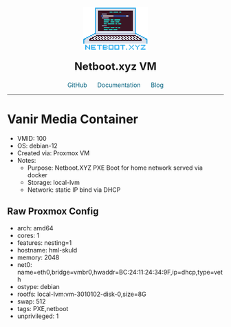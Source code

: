 <div align='center'>
    <a href='https://netboot.xyz/' target='_blank' rel='noopener noreferrer'>
    <img src='https://raw.githubusercontent.com/onyxjeff/vanir-cluster/main/images/netboot.png' alt='Logo' style='width:150px;height:100px;'/>
    </a>

<h2 style='font-size: 24px; margin: 20px 0;'>Netboot.xyz VM</h2>

<span style='margin: 0 10px;'>
    <i class="fa fa-github fa-fw" style="color: #f5f5f5;"></i>
    <a href='https://github.com/netbootxyz/docker-netbootxyz' target='_blank' rel='noopener noreferrer' style='text-decoration: none; color: #00617f;'>GitHub</a>
</span>
<span style='margin: 0 10px;'>
    <i class="fa fa-comments fa-fw" style="color: #f5f5f5;"></i>
    <a href='https://netboot.xyz/docs' target='_blank' rel='noopener noreferrer' style='text-decoration: none; color: #00617f;'>Documentation</a>
</span>
<span style='margin: 0 10px;'>
    <i class="fa fa-exclamation-circle fa-fw" style="color: #f5f5f5;"></i>
    <a href='https://netboot.xyz/blog' target='_blank' rel='noopener noreferrer' style='text-decoration: none; color: #00617f;'>Blog</a>
</span>
</div>

---

# Vanir Media Container
- VMID: 100
- OS: debian-12
- Created via: Proxmox VM
- Notes:
  - Purpose: Netboot.XYZ PXE Boot for home network served via docker
  - Storage: local-lvm
  - Network: static IP bind via DHCP

## Raw Proxmox Config
- arch: amd64
- cores: 1
- features: nesting=1
- hostname: hml-skuld
- memory: 2048
- net0: name=eth0,bridge=vmbr0,hwaddr=BC:24:11:24:34:9F,ip=dhcp,type=veth
- ostype: debian
- rootfs: local-lvm:vm-3010102-disk-0,size=8G
- swap: 512
- tags: PXE,netboot
- unprivileged: 1